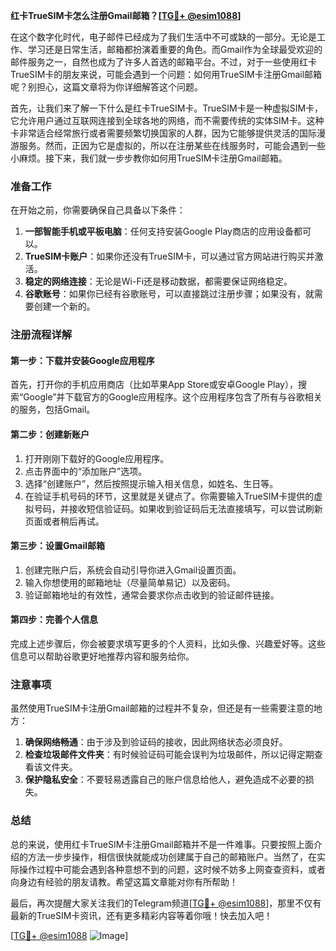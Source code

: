 **红卡TrueSIM卡怎么注册Gmail邮箱？[[TG💪+ @esim1088](https://t.me/s/esim1088)]**

在这个数字化时代，电子邮件已经成为了我们生活中不可或缺的一部分。无论是工作、学习还是日常生活，邮箱都扮演着重要的角色。而Gmail作为全球最受欢迎的邮件服务之一，自然也成为了许多人首选的邮箱平台。不过，对于一些使用红卡TrueSIM卡的朋友来说，可能会遇到一个问题：如何用TrueSIM卡注册Gmail邮箱呢？别担心，这篇文章将为你详细解答这个问题。

首先，让我们来了解一下什么是红卡TrueSIM卡。TrueSIM卡是一种虚拟SIM卡，它允许用户通过互联网连接到全球各地的网络，而不需要传统的实体SIM卡。这种卡非常适合经常旅行或者需要频繁切换国家的人群，因为它能够提供灵活的国际漫游服务。然而，正因为它是虚拟的，所以在注册某些在线服务时，可能会遇到一些小麻烦。接下来，我们就一步步教你如何用TrueSIM卡注册Gmail邮箱。

### 准备工作

在开始之前，你需要确保自己具备以下条件：

1. **一部智能手机或平板电脑**：任何支持安装Google Play商店的应用设备都可以。
2. **TrueSIM卡账户**：如果你还没有TrueSIM卡，可以通过官方网站进行购买并激活。
3. **稳定的网络连接**：无论是Wi-Fi还是移动数据，都需要保证网络稳定。
4. **谷歌账号**：如果你已经有谷歌账号，可以直接跳过注册步骤；如果没有，就需要创建一个新的。

### 注册流程详解

#### 第一步：下载并安装Google应用程序

首先，打开你的手机应用商店（比如苹果App Store或安卓Google Play），搜索“Google”并下载官方的Google应用程序。这个应用程序包含了所有与谷歌相关的服务，包括Gmail。

#### 第二步：创建新账户

1. 打开刚刚下载好的Google应用程序。
2. 点击界面中的“添加账户”选项。
3. 选择“创建账户”，然后按照提示输入相关信息，如姓名、生日等。
4. 在验证手机号码的环节，这里就是关键点了。你需要输入TrueSIM卡提供的虚拟号码，并接收短信验证码。如果收到验证码后无法直接填写，可以尝试刷新页面或者稍后再试。

#### 第三步：设置Gmail邮箱

1. 创建完账户后，系统会自动引导你进入Gmail设置页面。
2. 输入你想使用的邮箱地址（尽量简单易记）以及密码。
3. 验证邮箱地址的有效性，通常会要求你点击收到的验证邮件链接。

#### 第四步：完善个人信息

完成上述步骤后，你会被要求填写更多的个人资料，比如头像、兴趣爱好等。这些信息可以帮助谷歌更好地推荐内容和服务给你。

### 注意事项

虽然使用TrueSIM卡注册Gmail邮箱的过程并不复杂，但还是有一些需要注意的地方：

1. **确保网络畅通**：由于涉及到验证码的接收，因此网络状态必须良好。
2. **检查垃圾邮件文件夹**：有时候验证码可能会误判为垃圾邮件，所以记得定期查看该文件夹。
3. **保护隐私安全**：不要轻易透露自己的账户信息给他人，避免造成不必要的损失。

### 总结

总的来说，使用红卡TrueSIM卡注册Gmail邮箱并不是一件难事。只要按照上面介绍的方法一步步操作，相信很快就能成功创建属于自己的邮箱账户。当然了，在实际操作过程中可能会遇到各种意想不到的问题，这时候不妨多上网查查资料，或者向身边有经验的朋友请教。希望这篇文章能对你有所帮助！

最后，再次提醒大家关注我们的Telegram频道[[TG💪+ @esim1088](https://t.me/s/esim1088)]，那里不仅有最新的TrueSIM卡资讯，还有更多精彩内容等着你哦！快去加入吧！

[[TG💪+ @esim1088](https://t.me/s/esim1088) ![Image](https://i.postimg.cc/4NQfJmqS/Snipaste-2025-05-13-00-14-12.png)]